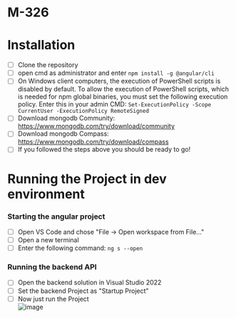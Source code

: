 # M-326

# Installation

- [ ] Clone the repository
- [ ] open cmd as administrator and enter ```npm install -g @angular/cli```
- [ ] On Windows client computers, the execution of PowerShell scripts is disabled by default. To allow the execution of PowerShell scripts, which is needed for npm global binaries, you must set the following execution policy. Enter this in your admin CMD: ``` Set-ExecutionPolicy -Scope CurrentUser -ExecutionPolicy RemoteSigned ```
- [ ] Download mongodb Community: https://www.mongodb.com/try/download/community
- [ ] Download mongodb Compass: https://www.mongodb.com/try/download/compass
- [ ] If you followed the steps above you should be ready to go!

# Running the Project in dev environment

### Starting the angular project

- [ ] Open VS Code and chose "File -> Open workspace from File..."
- [ ] Open a new terminal
- [ ] Enter the following command: ``` ng s --open ```

### Running the backend API
- [ ] Open the backend solution in Visual Studio 2022
- [ ] Set the backend Project as "Startup Project"
- [ ] Now just run the Project 
<br/> ![image](https://user-images.githubusercontent.com/63245314/187161342-d3307fe4-94b6-4522-a5d9-16cebf01183d.png)

